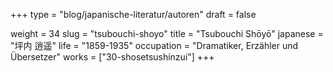 +++
type = "blog/japanische-literatur/autoren"
draft = false

weight = 34
slug = "tsubouchi-shoyo"
title = "Tsubouchi Shōyō"
japanese = "坪内 逍遥"
life = "1859-1935"
occupation = "Dramatiker, Erzähler und Übersetzer"
works = ["30-shosetsushinzui"]
+++
